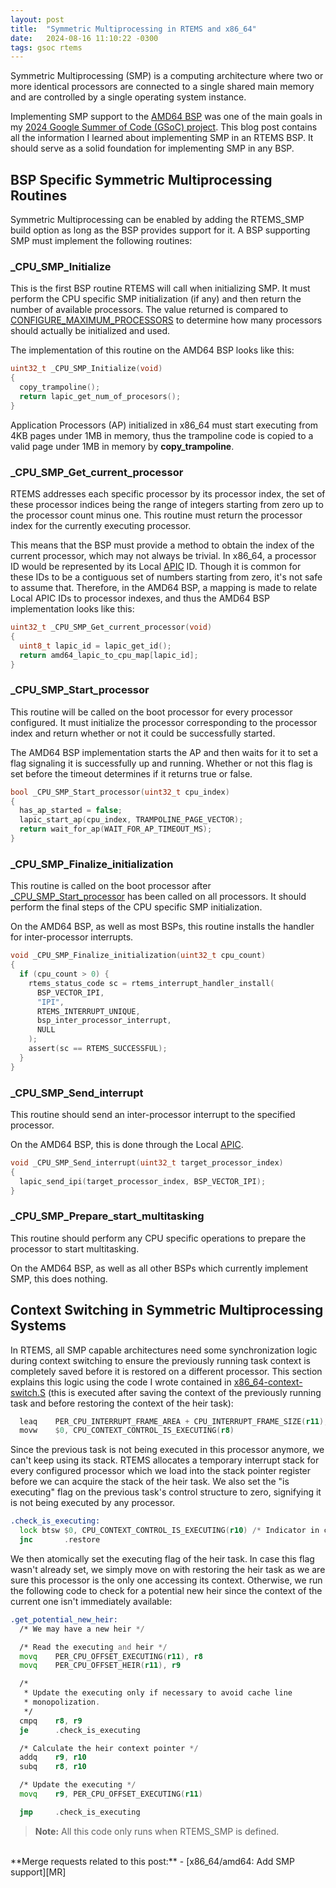 ```yaml
---
layout: post
title:  "Symmetric Multiprocessing in RTEMS and x86_64"
date:   2024-08-16 11:10:22 -0300
tags: gsoc rtems
---
```

Symmetric Multiprocessing (SMP) is a computing architecture where two or more identical processors are connected to a single shared main memory and are controlled by a single operating system instance.

Implementing SMP support to the [AMD64 BSP][BSP] was one of the main goals in my [2024 Google Summer of Code (GSoC) project][project]. This blog post contains all the information I learned about implementing SMP in an RTEMS BSP. It should serve as a solid foundation for implementing SMP in any BSP.

## BSP Specific Symmetric Multiprocessing Routines

Symmetric Multiprocessing can be enabled by adding the RTEMS_SMP build option as long as the BSP provides support for it. A BSP supporting SMP must implement the following routines:

### _CPU_SMP_Initialize

This is the first BSP routine RTEMS will call when initializing SMP. It must perform the CPU specific SMP initialization (if any) and then return the number of available processors. The value returned is compared to [CONFIGURE_MAXIMUM_PROCESSORS][CONFIGURE_MAXIMUM_PROCESSORS] to determine how many processors should actually be initialized and used.

The implementation of this routine on the AMD64 BSP looks like this:

```c
uint32_t _CPU_SMP_Initialize(void)
{
  copy_trampoline();
  return lapic_get_num_of_procesors();
}
```

Application Processors (AP) initialized in x86_64 must start executing from 4KB pages under 1MB in memory, thus the trampoline code is copied to a valid page under 1MB in memory by **copy_trampoline**.

### _CPU_SMP_Get_current_processor

RTEMS addresses each specific processor by its processor index, the set of these processor indices being the range of integers starting from zero up to the processor count minus one. This routine must return the processor index for the currently executing processor.

This means that the BSP must provide a method to obtain the index of the current processor, which may not always be trivial. In x86_64, a processor ID would be represented by its Local [APIC][APIC] ID. Though it is common for these IDs to be a contiguous set of numbers starting from zero, it's not safe to assume that. Therefore, in the AMD64 BSP, a mapping is made to relate Local APIC IDs to processor indexes, and thus the AMD64 BSP implementation looks like this:

```c
uint32_t _CPU_SMP_Get_current_processor(void)
{
  uint8_t lapic_id = lapic_get_id();
  return amd64_lapic_to_cpu_map[lapic_id];
}
```

### _CPU_SMP_Start_processor

This routine will be called on the boot processor for every processor configured. It must initialize the processor corresponding to the processor index and return whether or not it could be successfully started.

The AMD64 BSP implementation starts the AP and then waits for it to set a flag signaling it is successfully up and running. Whether or not this flag is set before the timeout determines if it returns true or false.

```c
bool _CPU_SMP_Start_processor(uint32_t cpu_index)
{
  has_ap_started = false;
  lapic_start_ap(cpu_index, TRAMPOLINE_PAGE_VECTOR);
  return wait_for_ap(WAIT_FOR_AP_TIMEOUT_MS);
}
```

### _CPU_SMP_Finalize_initialization

This routine is called on the boot processor after [_CPU_SMP_Start_processor](#_cpu_smp_start_processor) has been called on all processors. It should perform the final steps of the CPU specific SMP initialization.

On the AMD64 BSP, as well as most BSPs, this routine installs the handler for inter-processor interrupts.

```c
void _CPU_SMP_Finalize_initialization(uint32_t cpu_count)
{
  if (cpu_count > 0) {
    rtems_status_code sc = rtems_interrupt_handler_install(
      BSP_VECTOR_IPI,
      "IPI",
      RTEMS_INTERRUPT_UNIQUE,
      bsp_inter_processor_interrupt,
      NULL
    );
    assert(sc == RTEMS_SUCCESSFUL);
  }
}
```

### _CPU_SMP_Send_interrupt

This routine should send an inter-processor interrupt to the specified processor.

On the AMD64 BSP, this is done through the Local [APIC][APIC].

```c
void _CPU_SMP_Send_interrupt(uint32_t target_processor_index)
{
  lapic_send_ipi(target_processor_index, BSP_VECTOR_IPI);
}
```

### _CPU_SMP_Prepare_start_multitasking

This routine should perform any CPU specific operations to prepare the processor to start multitasking.

On the AMD64 BSP, as well as all other BSPs which currently implement SMP, this does nothing.

## Context Switching in Symmetric Multiprocessing Systems

In RTEMS, all SMP capable architectures need some synchronization logic during context switching to ensure the previously running task context is completely saved before it is restored on a different processor. This section explains this logic using the code I wrote contained in [x86_64-context-switch.S][x86_64-context-switch.S] (this is executed after saving the context of the previously running task and before restoring the context of the heir task):

```asm
  leaq    PER_CPU_INTERRUPT_FRAME_AREA + CPU_INTERRUPT_FRAME_SIZE(r11), rsp
  movw    $0, CPU_CONTEXT_CONTROL_IS_EXECUTING(r8)
```

Since the previous task is not being executed in this processor anymore, we can't keep using its stack. RTEMS allocates a temporary interrupt stack for every configured processor which we load into the stack pointer register before we can acquire the stack of the heir task. We also set the "is executing" flag on the previous task's control structure to zero, signifying it is not being executed by any processor.

```asm
.check_is_executing:
  lock btsw $0, CPU_CONTEXT_CONTROL_IS_EXECUTING(r10) /* Indicator in carry flag */
  jnc       .restore
```

We then atomically set the executing flag of the heir task. In case this flag wasn't already set, we simply move on with restoring the heir task as we are sure this processor is the only one accessing its context. Otherwise, we run the following code to check for a potential new heir since the context of the current one isn't immediately available:

```asm
.get_potential_new_heir:
  /* We may have a new heir */

  /* Read the executing and heir */
  movq    PER_CPU_OFFSET_EXECUTING(r11), r8
  movq    PER_CPU_OFFSET_HEIR(r11), r9

  /*
   * Update the executing only if necessary to avoid cache line
   * monopolization.
   */
  cmpq    r8, r9
  je      .check_is_executing

  /* Calculate the heir context pointer */
  addq    r9, r10
  subq    r8, r10

  /* Update the executing */
  movq    r9, PER_CPU_OFFSET_EXECUTING(r11)

  jmp     .check_is_executing
```

> **Note:** All this code only runs when RTEMS_SMP is defined.

<br>
**Merge requests related to this post:**
- [x86_64/amd64: Add SMP support][MR]

[BSP]: https://docs.rtems.org/branches/master/user/bsps/bsps-x86_64.html#amd64
[project]: https://summerofcode.withgoogle.com/programs/2024/projects/XP3ZBIi7
[CONFIGURE_MAXIMUM_PROCESSORS]: https://docs.rtems.org/branches/master/c-user/config/general.html#configure-maximum-processors
[APIC]: https://wiki.osdev.org/APIC
[x86_64-context-switch.S]: https://gitlab.rtems.org/rtems/rtos/rtems/-/blob/main/cpukit/score/cpu/x86_64/x86_64-context-switch.S
[MR]: https://gitlab.rtems.org/rtems/rtos/rtems/-/merge_requests/169
